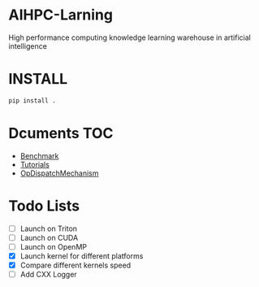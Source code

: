 # AIHPC-Larning
High performance computing knowledge learning warehouse in artificial intelligence

# INSTALL
```bash
pip install .
```

# Dcuments TOC
- [Benchmark](docs/Benchmark.md)
- [Tutorials](docs/Tutorials.md)
- [OpDispatchMechanism](docs/OpDispatchMechanism.md)

# Todo Lists
- [ ] Launch on Triton
- [ ] Launch on CUDA
- [ ] Launch on OpenMP
- [x] Launch kernel for different platforms
- [x] Compare different kernels speed
- [ ] Add CXX Logger